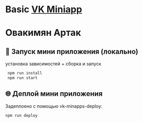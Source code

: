# Basic [VK Miniapp](https://github.com/VKCOM/vk-mini-apps-router)
# Овакимян Артак

## 🚀 Запуск мини приложения (локально)
установка зависимостей + сборка и запуск

```sh
 npm run install
 npm run start
```

## 🌐 Деплой мини приложения
Задеплоено с помощью vk-minapps-deploy:
```sh
npm run deploy
```